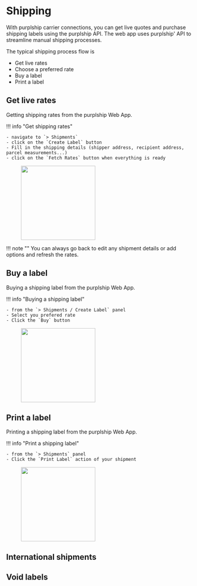 # Shipping

With purplship carrier connections, you can get live quotes and purchase shipping labels using the purplship API.
The web app uses purplship' API to streamline manual shipping processes.

The typical shipping process flow is
- Get live rates
- Choose a preferred rate
- Buy a label
- Print a label

## Get live rates

Getting shipping rates from the purplship Web App.

!!! info "Get shipping rates"
   
    - navigate to `> Shipments`
    - click on the `Create Label` button
    - Fill in the shipping details (shipper address, recipient address, parcel measurements...)
    - click on the `Fetch Rates` button when everything is ready

<figure>
  <img src="/tutos/shipping-live-rates.gif" height="200" />
</figure>


!!! note ""
    You can always go back to edit any shipment details or add options and refresh the rates. 


## Buy a label

Buying a shipping label from the purplship Web App.

!!! info "Buying a shipping label"

    - from the `> Shipments / Create Label` panel
    - Select you prefered rate
    - Click the `Buy` button

<figure>
  <img src="/tutos/shipping-label-purchase.gif" height="200" />
</figure>


## Print a label

Printing a shipping label from the purplship Web App.

!!! info "Print a shipping label"

    - from the `> Shipments` panel
    - Click the `Print Label` action of your shipment

<figure>
  <img src="/tutos/printing-label.gif" height="200" />
</figure>


## International shipments


## Void labels

